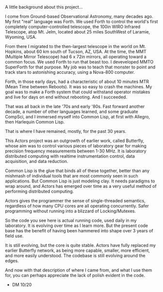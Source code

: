 
A little background about this project...

I come from Ground-based Observational Astronomy, many decades
ago. My first "real" language was Forth. We used Forth to control the
world's first completely computer-controlled telescope, the 100in WIRO Infrared Telescope, atop Mt. Jelm,
located about 25 miles SouthWest of Laramie, Wyoming, USA.

From there I migrated to the then-largest telescope in the world on
Mt. Hopkins, about 60 km south of Tucson, AZ, USA. At the time, the
MMT (Multiple Mirror Telescope) had 6 x 72in mirrors, all operating
toward a common focus. We used Forth to run that beast too. I
deveveloped MMTO SuperForth for that purpose. My job was to teach that
monster to point and track stars to astonishing accuracy, using a
Nova-800 computer.

Forth, in those early days, had a characteristic of about 10 minutes
MTR (Mean Time between Reboots). It was so easy to crash the
machines. My goal was to make a Forth system that could withstand
operator mistakes and live for days on end without rebooting. And I
succeeded.

That was all back in the late '70s and early '80s. Fast forward
another decade, a number of other languages learned, and some graduate
CompSci, and I immersed myself into Common Lisp, at first with
Allegro, then Harlequin Common Lisp.

That is where I have remained, mostly, for the past 30 years.

This Actors project was an outgrowth of earlier work, called
Butterfly, whose aim was to control various pieces of laboratory gear
for making precision frequency measurements between 1-30 MHz. It is
laboratory distributed computing with realtime instrumentation
control, data acquisition, and data reduction.

Common Lisp is the glue that binds all of these together, better than
any mishmash of individual tools that are most commonly seen in such
applications. But Common Lisp is just modeling clay. It needs
paradigms to wrap around, and Actors has emerged over time as a very
useful method of performing distributed computing.

Actors gives the programmer the sense of single-threaded semantics,
regardless of how many CPU cores are all operating concurrently. Safer
programming without running into a blizzard of Locking/Mutexes.

So the code you see here is actual running code, used daily in my
laboratory. It is evolving over time as I learn more. But the present
code base has the benefit of having been hammered into shape over 3
years of field use.

It is still evolving, but the core is quite stable. Actors have fully
replaced my earlier Butterfly network, as being more capable, smaller,
more efficient, and more easily understood. The codebase is still
evolving around the edges.

And now with that description of where I came from, and what I use
them for, you can perhaps appreciate the lack of polish evident in the
code.

- DM 10/20
